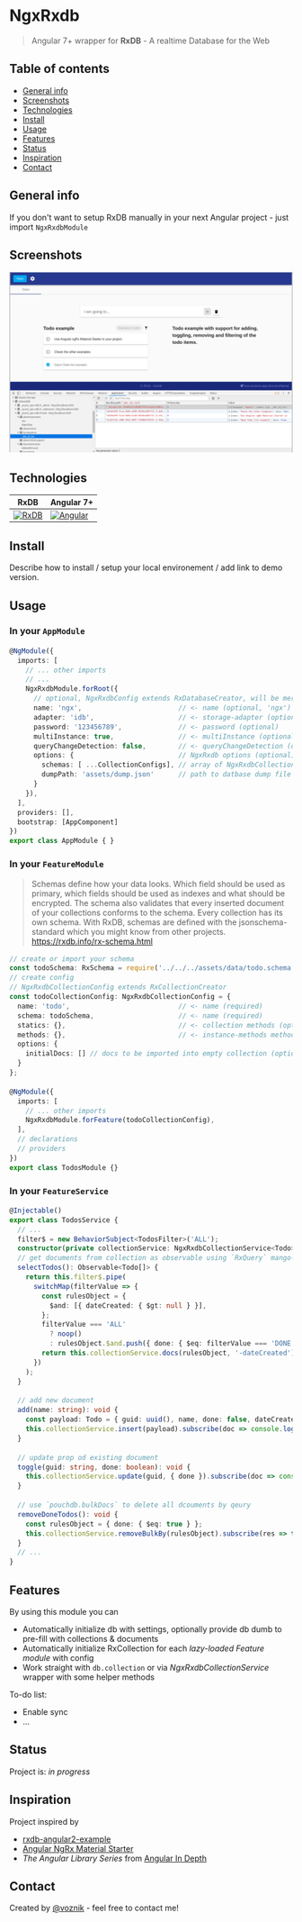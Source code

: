 # NgxRxdb

> Angular 7+ wrapper for **RxDB** - A realtime Database for the Web

## Table of contents

* [General info](#general-info)
* [Screenshots](#screenshots)
* [Technologies](#technologies)
* [Install](#install)
* [Usage](#usage)
* [Features](#features)
* [Status](#status)
* [Inspiration](#inspiration)
* [Contact](#contact)

## General info

If you don't want to setup RxDB manually in your next Angular project - just import `NgxRxdbModule`

## Screenshots

![Example screenshot](./screenshot.png)

## Technologies

| RxDB |Angular 7+|
|------|------|
|[![RxDB](https://cdn.rawgit.com/pubkey/rxdb/ba7c9b80/docs/files/logo/logo_text.svg)](https://rxdb.info/)|[![Angular](https://angular.io/assets/images/logos/angular/angular.svg )](https://angular.io/)|

## Install

Describe how to install / setup your local environement / add link to demo version.

## Usage

### In your `AppModule`

```typescript
@NgModule({
  imports: [
    // ... other imports
    // ...
    NgxRxdbModule.forRoot({
      // optional, NgxRxdbConfig extends RxDatabaseCreator, will be merged with default config
      name: 'ngx',                        // <- name (optional, 'ngx')
      adapter: 'idb',                     // <- storage-adapter (optional, default: 'idb')
      password: '123456789',              // <- password (optional)
      multiInstance: true,                // <- multiInstance (optional, default: true)
      queryChangeDetection: false,        // <- queryChangeDetection (optional, default: false)
      options: {                          // NgxRxdb options (optional)
        schemas: [ ...CollectionConfigs], // array of NgxRxdbCollectionConfig (optional)
        dumpPath: 'assets/dump.json'      // path to datbase dump file (optional)
      }
    }),
  ],
  providers: [],
  bootstrap: [AppComponent]
})
export class AppModule { }
```

### In your `FeatureModule`

>Schemas define how your data looks. Which field should be used as primary, which fields should be used as indexes and what should be encrypted. The schema also validates that every inserted document of your collections conforms to the schema. Every collection has its own schema. With RxDB, schemas are defined with the jsonschema-standard which you might know from other projects.
> https://rxdb.info/rx-schema.html

```typescript
// create or import your schema
const todoSchema: RxSchema = require('../../../assets/data/todo.schema.json');
// create config
// NgxRxdbCollectionConfig extends RxCollectionCreator
const todoCollectionConfig: NgxRxdbCollectionConfig = {
  name: 'todo',                           // <- name (required)
  schema: todoSchema,                     // <- name (required)
  statics: {},                            // <- collection methods (optional)
  methods: {},                            // <- instance-methods methods (optional)
  options: {
    initialDocs: [] // docs to be imported into empty collection (optional)
  }
};

@NgModule({
  imports: [
    // ... other imports
    NgxRxdbModule.forFeature(todoCollectionConfig),
  ],
  // declarations
  // providers
})
export class TodosModule {}
```

### In your `FeatureService`

```typescript
@Injectable()
export class TodosService {
  // ...
  filter$ = new BehaviorSubject<TodosFilter>('ALL');
  constructor(private collectionService: NgxRxdbCollectionService<Todo>) {}
  // get documents from collection as observable using `RxQuery` mango-queries
  selectTodos(): Observable<Todo[]> {
    return this.filter$.pipe(
      switchMap(filterValue => {
        const rulesObject = {
          $and: [{ dateCreated: { $gt: null } }],
        };
        filterValue === 'ALL'
          ? noop()
          : rulesObject.$and.push({ done: { $eq: filterValue === 'DONE' } });
        return this.collectionService.docs(rulesObject, '-dateCreated');
      })
    );
  }

  // add new document
  add(name: string): void {
    const payload: Todo = { guid: uuid(), name, done: false, dateCreated: Date.now() };
    this.collectionService.insert(payload).subscribe(doc => console.log(doc));
  }

  // update prop od existing document
  toggle(guid: string, done: boolean): void {
    this.collectionService.update(guid, { done }).subscribe(doc => console.log(doc));
  }

  // use `pouchdb.bulkDocs` to delete all dcouments by qeury
  removeDoneTodos(): void {
    const rulesObject = { done: { $eq: true } };
    this.collectionService.removeBulkBy(rulesObject).subscribe(res => this.changeFilter('ALL'));
  }
  // ...
}
```

## Features

By using this module you can

* Automatically initialize db with settings, optionally provide db dumb to pre-fill with collections & documents
* Automatically initialize RxCollection for each _lazy-loaded Feature module_ with config
* Work straight with `db.collection` or via _NgxRxdbCollectionService_ wrapper with some helper methods

To-do list:

* Enable sync
* ...

## Status

Project is: _in progress_

## Inspiration

Project inspired by

* [rxdb-angular2-example](https://github.com/pubkey/rxdb/blob/master/examples/angular2/README.md#rxdb-angular2-example)
* [Angular NgRx Material Starter](https://tomastrajan.github.io/angular-ngrx-material-starter#/examples/todos)
* _The Angular Library Series_ from [Angular In Depth](https://blog.angularindepth.com/)

## Contact

Created by [@voznik](https://github.com/voznik) - feel free to contact me!
